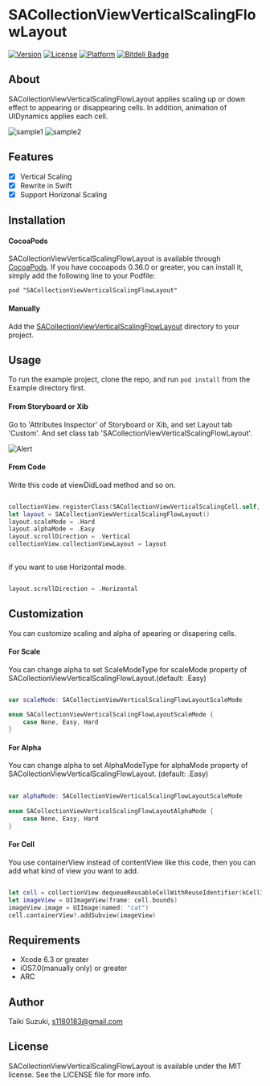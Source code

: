 # SACollectionViewVerticalScalingFlowLayout

[![Version](https://img.shields.io/cocoapods/v/SACollectionViewVerticalScalingFlowLayout.svg?style=flat)](http://cocoadocs.org/docsets/SACollectionViewVerticalScalingFlowLayout)
[![License](https://img.shields.io/cocoapods/l/SACollectionViewVerticalScalingFlowLayout.svg?style=flat)](http://cocoadocs.org/docsets/SACollectionViewVerticalScalingFlowLayout)
[![Platform](https://img.shields.io/cocoapods/p/SACollectionViewVerticalScalingFlowLayout.svg?style=flat)](http://cocoadocs.org/docsets/SACollectionViewVerticalScalingFlowLayout)
[![Bitdeli Badge](https://d2weczhvl823v0.cloudfront.net/szk-atmosphere/sacollectionviewverticalscalingflowlayout/trend.png)](https://bitdeli.com/free "Bitdeli Badge")

## About

SACollectionViewVerticalScalingFlowLayout applies scaling up or down effect to appearing or disappearing cells. In addition, animation of UIDynamics applies each cell.

![sample1](./SampleImage/sample1.gif) ![sample2](./SampleImage/sample2.gif)

## Features

- [x] Vertical Scaling
- [x] Rewrite in Swift 
- [x] Support Horizonal Scaling

## Installation

#### CocoaPods

SACollectionViewVerticalScalingFlowLayout is available through [CocoaPods](http://cocoapods.org). If you have cocoapods 0.36.0 or greater, you can install
it, simply add the following line to your Podfile:

    pod "SACollectionViewVerticalScalingFlowLayout"

#### Manually

Add the [SACollectionViewVerticalScalingFlowLayout](./SACollectionViewVerticalScalingFlowLayout) directory to your project. 


## Usage

To run the example project, clone the repo, and run `pod install` from the Example directory first.

#### From Storyboard or Xib

Go to 'Attributes Inspector' of Storyboard or Xib, and set Layout tab 'Custom'. And set class tab 'SACollectionViewVerticalScalingFlowLayout'.

![Alert](./SampleImage/CollectionView.png)

#### From Code

Write this code at viewDidLoad method and so on.

```swift

collectionView.registerClass(SACollectionViewVerticalScalingCell.self, forCellWithReuseIdentifier:kCellIdentifier)
let layout = SACollectionViewVerticalScalingFlowLayout()
layout.scaleMode = .Hard
layout.alphaMode = .Easy
layout.scrollDirection = .Vertical
collectionView.collectionViewLayout = layout
    
```

if you want to use Horizontal mode.

```swift

layout.scrollDirection = .Horizontal

```

## Customization

You can customize scaling and alpha of apearing or disapering cells.

#### For Scale

You can change alpha to set ScaleModeType for scaleMode property of SACollectionViewVerticalScalingFlowLayout.(default: .Easy)

```swift

var scaleMode: SACollectionViewVerticalScalingFlowLayoutScaleMode

enum SACollectionViewVerticalScalingFlowLayoutScaleMode {
    case None, Easy, Hard
}


```

#### For Alpha

You can change alpha to set AlphaModeType for alphaMode property of SACollectionViewVerticalScalingFlowLayout. (default: .Easy)

``` swift
	
var alphaMode: SACollectionViewVerticalScalingFlowLayoutScaleMode
	
enum SACollectionViewVerticalScalingFlowLayoutAlphaMode {
    case None, Easy, Hard
}

```

#### For Cell

You use containerView instead of contentView like this code, then you can add what kind of view you want to add.

``` swift

let cell = collectionView.dequeueReusableCellWithReuseIdentifier(kCellIdentifier, forIndexPath: indexPath)
let imageView = UIImageView(frame: cell.bounds)
imageView.image = UIImage(named: "cat")
cell.containerView?.addSubview(imageView)

```

## Requirements
- Xcode 6.3 or greater
- iOS7.0(manually only) or greater
- ARC

## Author

Taiki Suzuki, s1180183@gmail.com

## License

SACollectionViewVerticalScalingFlowLayout is available under the MIT license. See the LICENSE file for more info.

